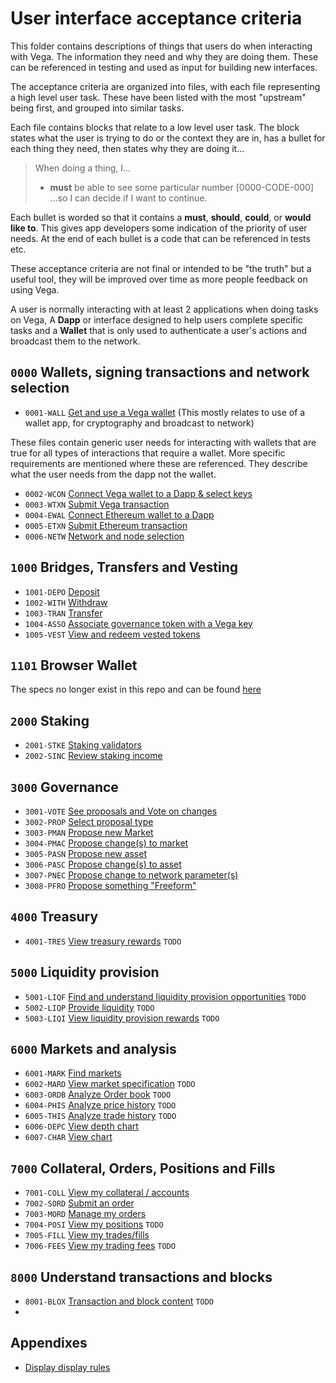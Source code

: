 # User interface acceptance criteria

This folder contains descriptions of things that users do when interacting with Vega. The information they need and why they are doing them. These can be referenced in testing and used as input for building new interfaces.

The acceptance criteria are organized into files, with each file representing a high level user task. These have been listed with the most "upstream" being first, and grouped into similar tasks.

Each file contains blocks that relate to a low level user task. The block states what the user is trying to do or the context they are in, has a bullet for each thing they need, then states why they are doing it...

> When doing a thing, I...
>
> - **must** be able to see some particular number [0000-CODE-000] ...so I can decide if I want to continue.

Each bullet is worded so that it contains a **must**, **should**, **could**, or **would like to**. This gives app developers some indication of the priority of user needs. At the end of each bullet is a code that can be referenced in tests etc.

These acceptance criteria are not final or intended to be "the truth" but a useful tool, they will be improved over time as more people feedback on using Vega.

A user is normally interacting with at least 2 applications when doing tasks on Vega, A **Dapp** or interface designed to help users complete specific tasks and a **Wallet** that is only used to authenticate a user's actions and broadcast them to the network.

## `0000` Wallets, signing transactions and network selection

- `0001-WALL` [Get and use a Vega wallet](0001-WALL-wallet.md) (This mostly relates to use of a wallet app, for cryptography and broadcast to network)

These files contain generic user needs for interacting with wallets that are true for all types of interactions that require a wallet. More specific requirements are mentioned where these are referenced. They describe what the user needs from the dapp not the wallet.

- `0002-WCON` [Connect Vega wallet to a Dapp & select keys](0002-WCON-connect_vega_wallet.md)
- `0003-WTXN` [Submit Vega transaction](0003-WTXN-submit_vega_transaction.md)
- `0004-EWAL` [Connect Ethereum wallet to a Dapp](0004-EWAL-connect_ethereum_wallet.md)
- `0005-ETXN` [Submit Ethereum transaction](0005-ETXN-submit_ethereum_transaction.md)
- `0006-NETW` [Network and node selection](0006-NETW-network-and-nodes.md)

## `1000` Bridges, Transfers and Vesting

- `1001-DEPO` [Deposit](1001-DEPO-desposit.md)
- `1002-WITH` [Withdraw](1002-WITH-withdraw.md)
- `1003-TRAN` [Transfer](1003-TRAN-transfer.md)
- `1004-ASSO` [Associate governance token with a Vega key](1004-ASSO-associate.md)
- `1005-VEST` [View and redeem vested tokens](1005-VEST-vesting.md)

## `1101` Browser Wallet

The specs no longer exist in this repo and can be found [here](https://github.com/vegaprotocol/vegawallet-browser/tree/main/specs)

## `2000` Staking

- `2001-STKE` [Staking validators](2001-STKE-staking.md)
- `2002-SINC` [Review staking income](2002-SINC-staking-income.md)

## `3000` Governance

- `3001-VOTE` [See proposals and Vote on changes](3001-VOTE-vote.md)
- `3002-PROP` [Select proposal type](3002-PROP-propose.md)
- `3003-PMAN` [Propose new Market](3003-PMAN-propose_new_market.md)
- `3004-PMAC` [Propose change(s) to market](3004-PMAC-propose_market_change.md)
- `3005-PASN` [Propose new asset](3005-PASN-propose_new_asset.md)
- `3006-PASC` [Propose change(s) to asset](3006-PASC-propose_asset_change.md)
- `3007-PNEC` [Propose change to network parameter(s)](3007-PNEC-propose_network.md)
- `3008-PFRO` [Propose something "Freeform"](3008-PFRO-propose_freeform.md)

## `4000` Treasury

- `4001-TRES` [View treasury rewards](4001-TRES-view_treasury_rewards.md) `TODO`

## `5000` Liquidity provision

- `5001-LIQF` [Find and understand liquidity provision opportunities](5001-LIQF-liquidity_opportunities.md) `TODO`
- `5002-LIQP` [Provide liquidity](5002-LIQP-provide_liquidity.md) `TODO`
- `5003-LIQI` [View liquidity provision rewards](5003-LIQI-liquidity_income.md) `TODO`

## `6000` Markets and analysis

- `6001-MARK` [Find markets](6001-MARK-find_markets.md)
- `6002-MARD` [View market specification](6002-MDET-market-details.md) `TODO`
- `6003-ORDB` [Analyze Order book](6003-ORDB-order_book.md) `TODO`
- `6004-PHIS` [Analyze price history](6004-PHIS-price_history.md) `TODO`
- `6005-THIS` [Analyze trade history](6005-THIS-trade_history.md) `TODO`
- `6006-DEPC` [View depth chart](6006-DEPC-chart.md)
- `6007-CHAR` [View chart](6007-CHAR-chart.md)

## `7000` Collateral, Orders, Positions and Fills

- `7001-COLL` [View my collateral / accounts](7001-COLL-collateral.md)
- `7002-SORD` [Submit an order](7002-SORD-submit_orders.md)
- `7003-MORD` [Manage my orders](7003-MORD-manage_orders.md)
- `7004-POSI` [View my positions](7004-POSI-positions.md) `TODO`
- `7005-FILL` [View my trades/fills](7005-FILL-fills.md)
- `7006-FEES` [View my trading fees](7006-FEES-fees.md) `TODO`

## `8000` Understand transactions and blocks

- `8001-BLOX` [Transaction and block content](8001-BLOX-transaction_and_blocks.md) `TODO`
-

## Appendixes

- [Display display rules](9001-DATA-data_display.md)
